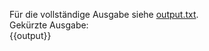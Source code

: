 Für die vollständige Ausgabe siehe [output.txt](persistent_data_path/output.txt).  
Gekürzte Ausgabe:  
{{output}}